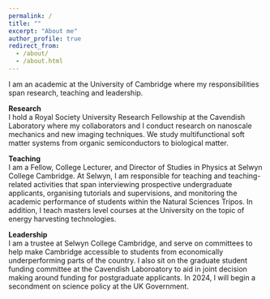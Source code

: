 ```yaml
---
permalink: /
title: ""
excerpt: "About me"
author_profile: true
redirect_from: 
  - /about/
  - /about.html
---
```



I am an academic at the University of Cambridge where my responsibilities span research, teaching and leadership. 

**Research**   
I hold a Royal Society University Research Fellowship at the Cavendish Laboratory where my collaborators and I conduct research on nanoscale mechanics and new imaging techniques. We study multifunctional soft matter systems from organic semiconductors to biological matter. 

**Teaching**  
I am a Fellow, College Lecturer, and Director of Studies in Physics at Selwyn College Cambridge. At Selwyn, I am responsible for teaching and teaching-related activities that span interviewing prospective undergraduate applicants, organising tutorials and supervisions, and monitoring the academic performance of students within the Natural Sciences Tripos. In addition, I teach masters level courses at the University on the topic of energy harvesting technologies.

**Leadership**  
I am a trustee at Selwyn College Cambridge, and serve on committees to help make Cambridge accessible to students from economically underperforming parts of the country. I also sit on the graduate student funding committee at the Cavendish Laboroatory to aid in joint decision making around funding for postgraduate applicants. In 2024, I will begin a secondment on science policy at the UK Government.
